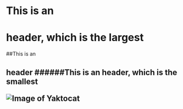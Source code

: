 # This is an <h1> header, which is the largest
##This is an <h2> header
######This is an header, which is the smallest

  ![Image of Yaktocat](https://octodex.github.com/images/yaktocat.png)
